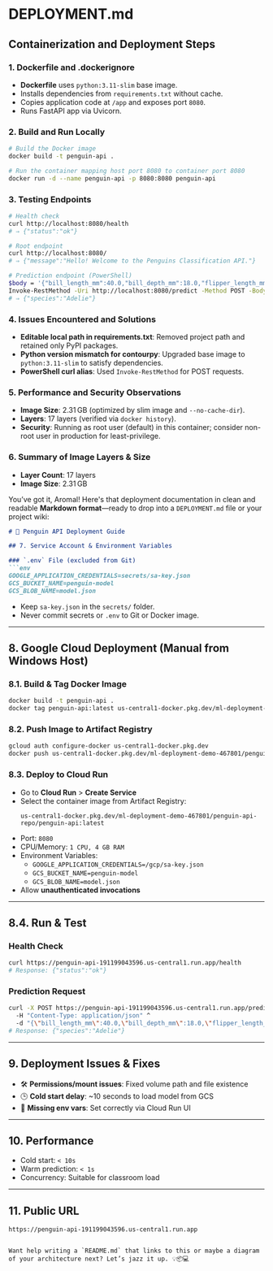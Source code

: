 # DEPLOYMENT.md

## Containerization and Deployment Steps

### 1. Dockerfile and .dockerignore

* **Dockerfile** uses `python:3.11-slim` base image.
* Installs dependencies from `requirements.txt` without cache.
* Copies application code at `/app` and exposes port `8080`.
* Runs FastAPI app via Uvicorn.

### 2. Build and Run Locally

```bash
# Build the Docker image
docker build -t penguin-api .

# Run the container mapping host port 8080 to container port 8080
docker run -d --name penguin-api -p 8080:8080 penguin-api
```

### 3. Testing Endpoints

```bash
# Health check
curl http://localhost:8080/health
# ⇒ {"status":"ok"}

# Root endpoint
curl http://localhost:8080/
# ⇒ {"message":"Hello! Welcome to the Penguins Classification API."}

# Prediction endpoint (PowerShell)
$body = '{"bill_length_mm":40.0,"bill_depth_mm":18.0,"flipper_length_mm":195,"body_mass_g":4000,"year":2008,"sex":"male","island":"Biscoe"}'
Invoke-RestMethod -Uri http://localhost:8080/predict -Method POST -Body $body -ContentType 'application/json'
# ⇒ {"species":"Adelie"}
```

### 4. Issues Encountered and Solutions

* **Editable local path in requirements.txt**: Removed project path and retained only PyPI packages.
* **Python version mismatch for contourpy**: Upgraded base image to `python:3.11-slim` to satisfy dependencies.
* **PowerShell curl alias**: Used `Invoke-RestMethod` for POST requests.

### 5. Performance and Security Observations

* **Image Size**: 2.31 GB (optimized by slim image and `--no-cache-dir`).
* **Layers**: 17 layers (verified via `docker history`).
* **Security**: Running as root user (default) in this container; consider non-root user in production for least-privilege.

### 6. Summary of Image Layers & Size

* **Layer Count**: 17 layers
* **Image Size**: 2.31 GB


You’ve got it, Aromal! Here's that deployment documentation in clean and readable **Markdown format**—ready to drop into a `DEPLOYMENT.md` file or your project wiki:

```markdown
# 🐧 Penguin API Deployment Guide

## 7. Service Account & Environment Variables

### `.env` File (excluded from Git)
```env
GOOGLE_APPLICATION_CREDENTIALS=secrets/sa-key.json
GCS_BUCKET_NAME=penguin-model
GCS_BLOB_NAME=model.json
```

- Keep `sa-key.json` in the `secrets/` folder.
- Never commit secrets or `.env` to Git or Docker image.

---

## 8. Google Cloud Deployment (Manual from Windows Host)

### 8.1. Build & Tag Docker Image
```bash
docker build -t penguin-api .
docker tag penguin-api:latest us-central1-docker.pkg.dev/ml-deployment-demo-467801/penguin-api-repo/penguin-api:latest
```

### 8.2. Push Image to Artifact Registry
```bash
gcloud auth configure-docker us-central1-docker.pkg.dev
docker push us-central1-docker.pkg.dev/ml-deployment-demo-467801/penguin-api-repo/penguin-api:latest
```

### 8.3. Deploy to Cloud Run

- Go to **Cloud Run** > **Create Service**
- Select the container image from Artifact Registry:
  ```
  us-central1-docker.pkg.dev/ml-deployment-demo-467801/penguin-api-repo/penguin-api:latest
  ```
- Port: `8080`
- CPU/Memory: `1 CPU, 4 GB RAM`
- Environment Variables:
  - `GOOGLE_APPLICATION_CREDENTIALS=/gcp/sa-key.json`
  - `GCS_BUCKET_NAME=penguin-model`
  - `GCS_BLOB_NAME=model.json`
- Allow **unauthenticated invocations**

---

## 8.4. Run & Test

### Health Check
```bash
curl https://penguin-api-191199043596.us-central1.run.app/health
# Response: {"status":"ok"}
```

### Prediction Request
```bash
curl -X POST https://penguin-api-191199043596.us-central1.run.app/predict ^
  -H "Content-Type: application/json" ^
  -d "{\"bill_length_mm\":40.0,\"bill_depth_mm\":18.0,\"flipper_length_mm\":195,\"body_mass_g\":4000,\"year\":2008,\"sex\":\"male\",\"island\":\"Biscoe\"}"
# Response: {"species":"Adelie"}
```

---

## 9. Deployment Issues & Fixes

- 🛠️ **Permissions/mount issues**: Fixed volume path and file existence
- 🕒 **Cold start delay**: ~10 seconds to load model from GCS
- 🔐 **Missing env vars**: Set correctly via Cloud Run UI

---

## 10. Performance

- Cold start: `< 10s`
- Warm prediction: `< 1s`
- Concurrency: Suitable for classroom load

---

## 11. Public URL

```text
https://penguin-api-191199043596.us-central1.run.app
```
```

Want help writing a `README.md` that links to this or maybe a diagram of your architecture next? Let’s jazz it up. 💡📦💻
